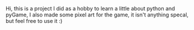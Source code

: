 Hi, this is a project I did as a hobby to learn a little about python and pyGame, I also made some pixel art for the game, it isn't anything specal, but feel free to use it :)
